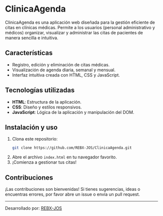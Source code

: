 # ClinicaAgenda

ClinicaAgenda es una aplicación web diseñada para la gestión eficiente de citas en clínicas médicas. Permite a los usuarios (personal administrativo y médicos) organizar, visualizar y administrar las citas de pacientes de manera sencilla e intuitiva.

## Características

- Registro, edición y eliminación de citas médicas.
- Visualización de agenda diaria, semanal y mensual.
- Interfaz intuitiva creada con HTML, CSS y JavaScript.

## Tecnologías utilizadas

- **HTML**: Estructura de la aplicación.
- **CSS**: Diseño y estilos responsivos.
- **JavaScript**: Lógica de la aplicación y manipulación del DOM.

## Instalación y uso

1. Clona este repositorio:
   ```bash
   git clone https://github.com/REBX-JOS/ClinicaAgenda.git
   ```
2. Abre el archivo `index.html` en tu navegador favorito.
3. ¡Comienza a gestionar tus citas!

## Contribuciones

¡Las contribuciones son bienvenidas! Si tienes sugerencias, ideas o encuentras errores, por favor abre un issue o envía un pull request.

---

Desarrollado por:
   [REBX-JOS](https://github.com/REBX-JOS)
